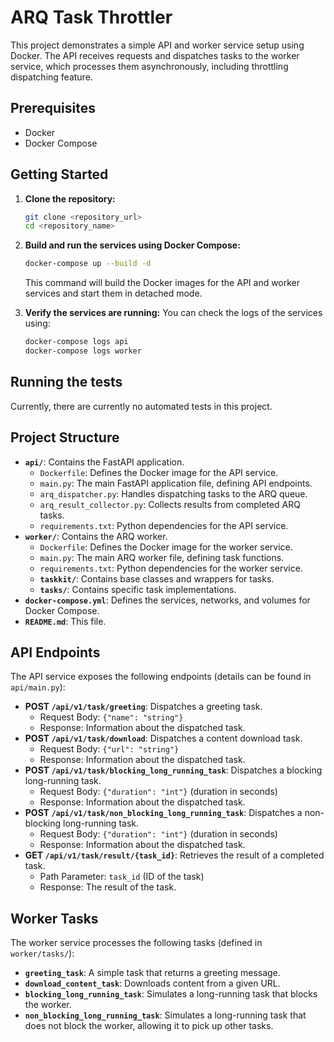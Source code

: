 # ARQ Task Throttler

This project demonstrates a simple API and worker service setup using Docker. The API receives requests and dispatches tasks to the worker service, which processes them asynchronously, including throttling dispatching feature.

## Prerequisites

- Docker
- Docker Compose

## Getting Started

1. **Clone the repository:**
   ```bash
   git clone <repository_url>
   cd <repository_name>
   ```

2. **Build and run the services using Docker Compose:**
   ```bash
   docker-compose up --build -d
   ```
   This command will build the Docker images for the API and worker services and start them in detached mode.

3. **Verify the services are running:**
   You can check the logs of the services using:
   ```bash
   docker-compose logs api
   docker-compose logs worker
   ```

## Running the tests

Currently, there are currently no automated tests in this project.

## Project Structure

- **`api/`**: Contains the FastAPI application.
    - `Dockerfile`: Defines the Docker image for the API service.
    - `main.py`: The main FastAPI application file, defining API endpoints.
    - `arq_dispatcher.py`: Handles dispatching tasks to the ARQ queue.
    - `arq_result_collector.py`: Collects results from completed ARQ tasks.
    - `requirements.txt`: Python dependencies for the API service.
- **`worker/`**: Contains the ARQ worker.
    - `Dockerfile`: Defines the Docker image for the worker service.
    - `main.py`: The main ARQ worker file, defining task functions.
    - `requirements.txt`: Python dependencies for the worker service.
    - **`taskkit/`**: Contains base classes and wrappers for tasks.
    - **`tasks/`**: Contains specific task implementations.
- **`docker-compose.yml`**: Defines the services, networks, and volumes for Docker Compose.
- **`README.md`**: This file.

## API Endpoints

The API service exposes the following endpoints (details can be found in `api/main.py`):

- **POST `/api/v1/task/greeting`**: Dispatches a greeting task.
    - Request Body: `{"name": "string"}`
    - Response: Information about the dispatched task.
- **POST `/api/v1/task/download`**: Dispatches a content download task.
    - Request Body: `{"url": "string"}`
    - Response: Information about the dispatched task.
- **POST `/api/v1/task/blocking_long_running_task`**: Dispatches a blocking long-running task.
    - Request Body: `{"duration": "int"}` (duration in seconds)
    - Response: Information about the dispatched task.
- **POST `/api/v1/task/non_blocking_long_running_task`**: Dispatches a non-blocking long-running task.
     - Request Body: `{"duration": "int"}` (duration in seconds)
     - Response: Information about the dispatched task.
- **GET `/api/v1/task/result/{task_id}`**: Retrieves the result of a completed task.
    - Path Parameter: `task_id` (ID of the task)
    - Response: The result of the task.

## Worker Tasks

The worker service processes the following tasks (defined in `worker/tasks/`):

- **`greeting_task`**: A simple task that returns a greeting message.
- **`download_content_task`**: Downloads content from a given URL.
- **`blocking_long_running_task`**: Simulates a long-running task that blocks the worker.
- **`non_blocking_long_running_task`**: Simulates a long-running task that does not block the worker, allowing it to pick up other tasks.
